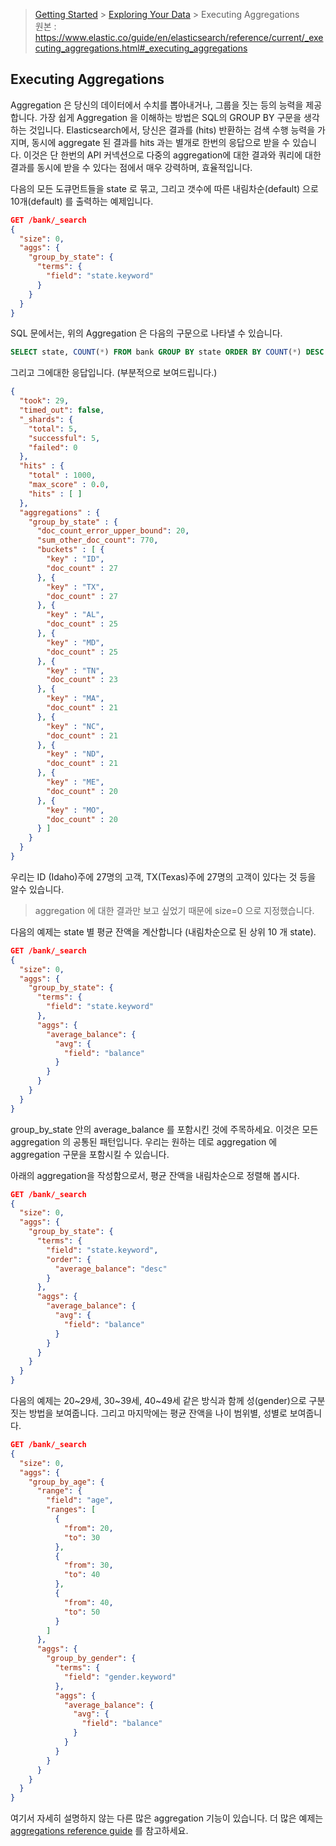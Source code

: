 > [Getting Started](https://github.com/sungjunyoung/elasticsearch_doc_ko/tree/master/1.%20Getting%20Started) > [Exploring Your Data](https://github.com/sungjunyoung/elasticsearch_doc_ko/tree/master/1.%20Getting%20Started/5.%20Exploring%20Your%20Data) > Executing Aggregations  
> 원본 : https://www.elastic.co/guide/en/elasticsearch/reference/current/_executing_aggregations.html#_executing_aggregations

## Executing Aggregations

Aggregation 은 당신의 데이터에서 수치를 뽑아내거나, 그룹을 짓는 등의 능력을 제공합니다. 가장 쉽게 Aggregation 을 이해하는 방법은 SQL의 GROUP BY 구문을 생각하는 것입니다. Elasticsearch에서, 당신은 결과를 (hits) 반환하는 검색 수행 능력을 가지며, 동시에 aggregate 된 결과를 hits 과는 별개로 한번의 응답으로 받을 수 있습니다. 이것은 단 한번의 API 커넥션으로 다중의 aggregation에 대한 결과와 쿼리에 대한 결과를 동시에 받을 수 있다는 점에서 매우 강력하며, 효율적입니다.

다음의 모든 도큐먼트들을 state 로 묶고, 그리고 갯수에 따른 내림차순(default) 으로 10개(default) 를 출력하는 예제입니다.
```json
GET /bank/_search
{
  "size": 0,
  "aggs": {
    "group_by_state": {
      "terms": {
        "field": "state.keyword"
      }
    }
  }
}
```
SQL 문에서는, 위의 Aggregation 은 다음의 구문으로 나타낼 수 있습니다.
```SQL
SELECT state, COUNT(*) FROM bank GROUP BY state ORDER BY COUNT(*) DESC
```
그리고 그에대한 응답입니다. (부분적으로 보여드립니다.)
```json
{
  "took": 29,
  "timed_out": false,
  "_shards": {
    "total": 5,
    "successful": 5,
    "failed": 0
  },
  "hits" : {
    "total" : 1000,
    "max_score" : 0.0,
    "hits" : [ ]
  },
  "aggregations" : {
    "group_by_state" : {
      "doc_count_error_upper_bound": 20,
      "sum_other_doc_count": 770,
      "buckets" : [ {
        "key" : "ID",
        "doc_count" : 27
      }, {
        "key" : "TX",
        "doc_count" : 27
      }, {
        "key" : "AL",
        "doc_count" : 25
      }, {
        "key" : "MD",
        "doc_count" : 25
      }, {
        "key" : "TN",
        "doc_count" : 23
      }, {
        "key" : "MA",
        "doc_count" : 21
      }, {
        "key" : "NC",
        "doc_count" : 21
      }, {
        "key" : "ND",
        "doc_count" : 21
      }, {
        "key" : "ME",
        "doc_count" : 20
      }, {
        "key" : "MO",
        "doc_count" : 20
      } ]
    }
  }
}
```
우리는 ID (Idaho)주에 27명의 고객, TX(Texas)주에 27명의 고객이 있다는 것 등을 알수 있습니다.

> aggregation 에 대한 결과만 보고 싶었기 때문에 size=0 으로 지정했습니다.

다음의 예제는 state 별 평균 잔액을 계산합니다 (내림차순으로 된 상위 10 개 state).
```json
GET /bank/_search
{
  "size": 0,
  "aggs": {
    "group_by_state": {
      "terms": {
        "field": "state.keyword"
      },
      "aggs": {
        "average_balance": {
          "avg": {
            "field": "balance"
          }
        }
      }
    }
  }
}
```
group_by_state 안의 average_balance 를 포함시킨 것에 주목하세요. 이것은 모든 aggregation 의 공통된 패턴입니다. 우리는 원하는 데로 aggregation 에 aggregation 구문을 포함시킬 수 있습니다.

아래의 aggregation을 작성함으로서, 평균 잔액을 내림차순으로 정렬해 봅시다.
```json
GET /bank/_search
{
  "size": 0,
  "aggs": {
    "group_by_state": {
      "terms": {
        "field": "state.keyword",
        "order": {
          "average_balance": "desc"
        }
      },
      "aggs": {
        "average_balance": {
          "avg": {
            "field": "balance"
          }
        }
      }
    }
  }
}
```

다음의 예제는 20~29세, 30~39세, 40~49세 같은 방식과 함께 성(gender)으로 구분짓는 방법을 보여줍니다. 그리고 마지막에는 평균 잔액을 나이 범위별, 성별로 보여줍니다.

```json
GET /bank/_search
{
  "size": 0,
  "aggs": {
    "group_by_age": {
      "range": {
        "field": "age",
        "ranges": [
          {
            "from": 20,
            "to": 30
          },
          {
            "from": 30,
            "to": 40
          },
          {
            "from": 40,
            "to": 50
          }
        ]
      },
      "aggs": {
        "group_by_gender": {
          "terms": {
            "field": "gender.keyword"
          },
          "aggs": {
            "average_balance": {
              "avg": {
                "field": "balance"
              }
            }
          }
        }
      }
    }
  }
}
```

여기서 자세히 설명하지 않는 다른 많은 aggregation 기능이 있습니다. 더 많은 예제는 [aggregations reference guide](https://www.elastic.co/guide/en/elasticsearch/reference/current/search-aggregations.html) 를 참고하세요.
